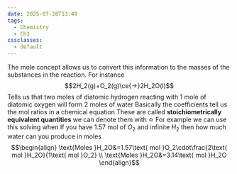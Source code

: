 ```yaml
---
date: 2025-07-28T13:49
tags:
  - Chemistry
  - Ch3
cssclasses:
  - default
---
```

The mole concept allows us to convert this information to the masses of the substances in the reaction. For instance$$2H_2(g)+O_2(g)\ce{->}2H_2O(l)$$
Tells us that two moles of diatomic hydrogen reacting with 1 mole of diatomic oxygen will form 2 moles of water
Basically the coefficients tell us the mol ratios in a chemical equation
These are called **stoichiometrically equivalent quantities**
we can denote them with $\bumpeq$ 
For example we can use this solving when
If you have 1.57 mol of $O_2$ and infinite $H_2$ then how much water can you produce in moles
$$\begin{align}
\text{Moles }H_2O&=1.57\text{ mol }O_2\cdot\frac{2\text{ mol }H_2O}{1\text{ mol }O_2} \\
\text{Moles }H_2O&=3.14\text{ mol }H_2O
\end{align}$$
